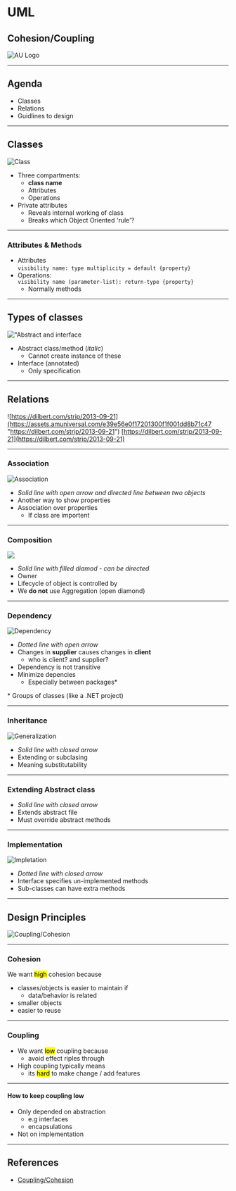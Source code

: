 <!-- .slide: data-background="#003d73" -->

# UML

## Cohesion/Coupling

![AU Logo](./../img/aulogo_uk_var2_white.png "AU Logo") <!-- .element style="width: 200px; position: fixed; bottom: 50px; left: 50px" -->

----

## Agenda

* Classes
* Relations
* Guidlines to design


---

## Classes

![Class](./img/class.png "")

* Three compartments:
    * **class name** 
    * Attributes
    * Operations
* Private attributes
    * Reveals internal working of class
    * Breaks which Object Oriented 'rule'?

<!-- .slide: style="font-size: 36px" -->


----

### Attributes & Methods

* Attributes</br>
`visibility name: type multiplicity = default {property}`<!-- .element: style="font-size: 30px" -->
* Operations:<br/> 
`visibility name (parameter-list): return-type {property}`<!-- .element: style="font-size: 30px" -->
    * Normally methods

----

## Types of classes

!["Abstract and interface](./img/interface%20and%20abstract.png "")

* Abstract class/method (*italic*)
    * Cannot create instance of these
* Interface (annotated)
    * Only specification


---

## Relations

![https://dilbert.com/strip/2013-09-21](https://assets.amuniversal.com/e39e56e0f17201300f1f001dd8b71c47 "https://dilbert.com/strip/2013-09-21")
[https://dilbert.com/strip/2013-09-21](https://dilbert.com/strip/2013-09-21)

----

### Association

![Association](./img/association.png "Assocation in UML")

* *Solid line with open arrow and directed line between two objects*
* Another way to show properties
* Association over properties
    * If class are importent

<!-- .slide: style="font-size: 36px" -->

----

### Composition

![](./img/composition.png)

* *Solid line with filled diamod - can be directed*
* Owner
* Lifecycle of object is controlled by
* We **do not** use Aggregation (open diamond)

----

### Dependency

![Dependency](./img/dependency.png "Dependency")

* *Dotted line with open arrow*
* Changes in **supplier** causes changes in **client**
     * who is client? and supplier?
* Dependency is not transitive
* Minimize depencies
    * Especially between packages\*

\* Groups of classes (like a .NET project)<!-- .element: style="font-size: 26px" -->

<!-- .slide: style="font-size: 36px" -->


----

### Inheritance

![Generalization](./img/generalization.png "Generalization")

* *Solid line with closed arrow*
* Extending or subclasing
* Meaning substitutability

----

### Extending Abstract class

* *Solid line with closed arrow*
* Extends abstract file
* Must override abstract methods

----

### Implementation

![Impletation](./img/implementation.png "Implementation")

* *Dotted line with closed arrow*
* Interface specifies un-implemented methods
* Sub-classes can have extra methods

---

##  Design Principles

![Coupling/Cohesion](https://i.ytimg.com/vi/Gi-Cwu2WL9M/maxresdefault.jpg "")

----

### Cohesion

We want <mark>high</mark> cohesion because
* classes/objects is easier to maintain if
    * data/behavior is related
* smaller objects
* easier to reuse

----

### Coupling

* We want <mark>low</mark> coupling because
    * avoid effect riples through 
* High coupling typically means
    * its <mark>hard</mark> to make change / add features

----

#### How to keep coupling low

* Only depended on abstraction
    * e.g interfaces
    * encapsulations
* Not on implementation

----

## References

* [Coupling/Cohesion](https://dev.to/mgce/do-you-know-grasp-part-3-cohesion-and-coupling-45ia)